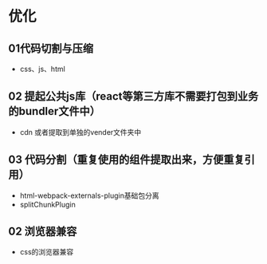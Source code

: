 # 优化

## 01代码切割与压缩

- css、js、html

## 02 提起公共js库（react等第三方库不需要打包到业务的bundler文件中）

- cdn 或者提取到单独的vender文件夹中

## 03 代码分割（重复使用的组件提取出来，方便重复引用）

- html-webpack-externals-plugin基础包分离
- splitChunkPlugin

## 02 浏览器兼容

- css的浏览器兼容
